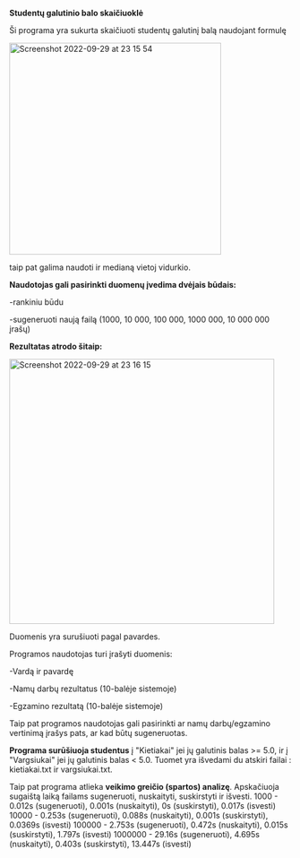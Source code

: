 **Studentų galutinio balo skaičiuoklė**

Ši programa yra sukurta skaičiuoti studentų galutinį balą naudojant formulę

<img width="378" alt="Screenshot 2022-09-29 at 23 15 54" src="https://user-images.githubusercontent.com/113093671/193133329-ea2db47d-80bd-4c3c-97f2-0d676d135a3d.png">


taip pat galima naudoti ir medianą vietoj vidurkio.

**Naudotojas gali pasirinkti duomenų įvedima dvėjais būdais:**

-rankiniu būdu

-sugeneruoti naują failą (1000, 10 000, 100 000, 1000 000, 10 000 000 įrašų)

**Rezultatas atrodo šitaip:**

<img width="473" alt="Screenshot 2022-09-29 at 23 16 15" src="https://user-images.githubusercontent.com/113093671/193133426-d861005c-bb6d-4ce1-81fd-57ee26cd497a.png">

Duomenis yra surušiuoti pagal pavardes.

Programos naudotojas turi įrašyti duomenis:

-Vardą ir pavardę

-Namų darbų rezultatus (10-balėje sistemoje)

-Egzamino rezultatą (10-balėje sistemoje)

Taip pat programos naudotojas gali pasirinkti ar namų darbų/egzamino vertinimą įrašys pats, ar kad būtų sugeneruotas.

**Programa surūšiuoja studentus** į "Kietiakai" jei jų galutinis balas >= 5.0, ir į "Vargsiukai" jei jų galutinis balas < 5.0. Tuomet yra išvedami du atskiri failai : kietiakai.txt ir vargsiukai.txt.

Taip pat programa atlieka **veikimo greičio (spartos) analizę**. Apskačiuoja sugaištą laiką failams sugeneruoti, nuskaityti, suskirstyti ir išvesti.
1000 - 0.012s (sugeneruoti), 0.001s (nuskaityti), 0s (suskirstyti), 0.017s (isvesti)
10000 - 0.253s (sugeneruoti), 0.088s (nuskaityti), 0.001s (suskirstyti), 0.0369s (isvesti)
100000 - 2.753s (sugeneruoti), 0.472s (nuskaityti), 0.015s (suskirstyti), 1.797s (isvesti)
1000000 - 29.16s (sugeneruoti), 4.695s (nuskaityti), 0.403s (suskirstyti), 13.447s (isvesti)

